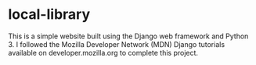 # local-library
This is a simple website built using the Django web framework and Python 3. I followed the Mozilla Developer Network (MDN) Django tutorials available on developer.mozilla.org to complete this project. 

